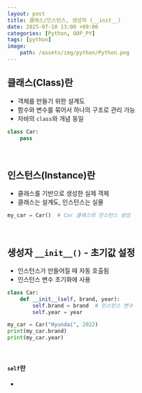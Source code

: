 ```yaml
---
layout: post
title: 클래스/인스턴스, 생성자 (__init__)
date: 2025-07-10 13:00 +09:00
categories: [Python, OOP_PY]
tags: [python]
image:
    path: /assets/img/python/Python.png
---
```


## 클래스(Class)란

- 객체를 만들기 위한 설계도
- 함수와 변수를 묶어서 하나의 구조로 관리 가능
- 자바의 `class`와 개념 동일

```python
class Car:
    pass
```

<br>

## 인스턴스(Instance)란

- 클래스를 기반으로 생성한 실제 객체
- 클래스는 설계도, 인스턴스는 실물

```python
my_car = Car()  # Car 클래스의 인스턴스 생성
```

<br>

## 생성자 `__init__()` - 초기값 설정

- 인스턴스가 만들어질 때 자동 호출됨
- 인스턴스 변수 초기화에 사용

```python
class Car:
    def __init__(self, brand, year):
        self.brand = brand  # 인스턴스 변수
        self.year = year

my_car = Car("Hyundai", 2022)
print(my_car.brand)
print(my_car.year)
```

<br>

#### `self`란

- 
